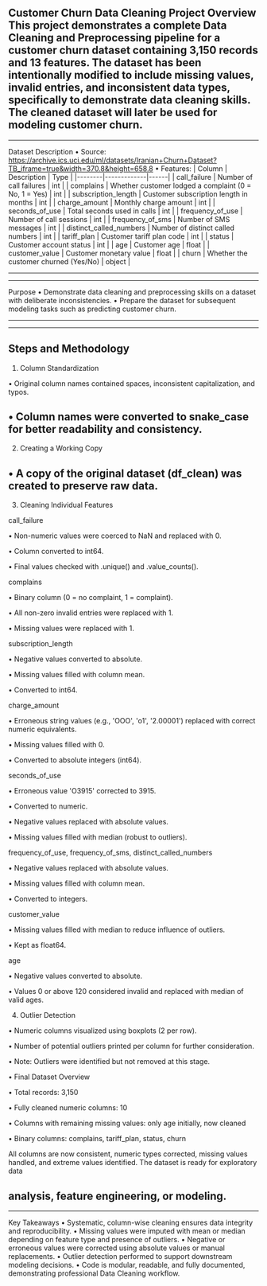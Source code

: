 Customer Churn Data Cleaning Project
Overview
This project demonstrates a complete Data Cleaning and Preprocessing pipeline for a customer churn dataset containing 3,150 records and 13 features.
The dataset has been intentionally modified to include missing values, invalid entries, and inconsistent data types, specifically to demonstrate data cleaning skills.
The cleaned dataset will later be used for modeling customer churn.
--------------
--------------
Dataset Description
•	Source: https://archive.ics.uci.edu/ml/datasets/Iranian+Churn+Dataset?TB_iframe=true&width=370.8&height=658.8
•	Features:
| Column | Description | Type |
|--------|-------------|------|
| call_failure | Number of call failures | int |
| complains | Whether customer lodged a complaint (0 = No, 1 = Yes) | int |
| subscription_length | Customer subscription length in months | int |
| charge_amount | Monthly charge amount | int |
| seconds_of_use | Total seconds used in calls | int |
| frequency_of_use | Number of call sessions | int |
| frequency_of_sms | Number of SMS messages | int |
| distinct_called_numbers | Number of distinct called numbers | int |
| tariff_plan | Customer tariff plan code | int |
| status | Customer account status | int |
| age | Customer age | float |
| customer_value | Customer monetary value | float |
| churn | Whether the customer churned (Yes/No) | object |

--------------
--------------
Purpose
•	Demonstrate data cleaning and preprocessing skills on a dataset with deliberate inconsistencies.
•	Prepare the dataset for subsequent modeling tasks such as predicting customer churn.

--------------
--------------
Steps and Methodology
--------------
1. Column Standardization

•	Original column names contained spaces, inconsistent capitalization, and typos.

•	Column names were converted to snake_case for better readability and consistency.
--------------
2. Creating a Working Copy

•	A copy of the original dataset (df_clean) was created to preserve raw data.
--------------
3. Cleaning Individual Features

call_failure

•	Non-numeric values were coerced to NaN and replaced with 0.

•	Column converted to int64.

•	Final values checked with .unique() and .value_counts().

complains

•	Binary column (0 = no complaint, 1 = complaint).

•	All non-zero invalid entries were replaced with 1.

•	Missing values were replaced with 1.

subscription_length

•	Negative values converted to absolute.

•	Missing values filled with column mean.

•	Converted to int64.

charge_amount

•	Erroneous string values (e.g., 'OOO', 'o1', '2.00001') replaced with correct numeric equivalents.

•	Missing values filled with 0.

•	Converted to absolute integers (int64).

seconds_of_use

•	Erroneous value 'O3915' corrected to 3915.

•	Converted to numeric.

•	Negative values replaced with absolute values.

•	Missing values filled with median (robust to outliers).

frequency_of_use, frequency_of_sms, distinct_called_numbers

•	Negative values replaced with absolute values.

•	Missing values filled with column mean.

•	Converted to integers.

customer_value

•	Missing values filled with median to reduce influence of outliers.

•	Kept as float64.

age

•	Negative values converted to absolute.

•	Values 0 or above 120 considered invalid and replaced with median of valid ages.

4. Outlier Detection

•	Numeric columns visualized using boxplots (2 per row).

•	Number of potential outliers printed per column for further consideration.

•	Note: Outliers were identified but not removed at this stage.

•	Final Dataset Overview

•	Total records: 3,150

•	Fully cleaned numeric columns: 10

•	Columns with remaining missing values: only age initially, now cleaned

•	Binary columns: complains, tariff_plan, status, churn

All columns are now consistent, numeric types corrected, missing values handled, and extreme values identified. The dataset is ready for exploratory data 

analysis, feature engineering, or modeling.
--------------
--------------
Key Takeaways
•	Systematic, column-wise cleaning ensures data integrity and reproducibility.
•	Missing values were imputed with mean or median depending on feature type and presence of outliers.
•	Negative or erroneous values were corrected using absolute values or manual replacements.
•	Outlier detection performed to support downstream modeling decisions.
•	Code is modular, readable, and fully documented, demonstrating professional Data Cleaning workflow.


